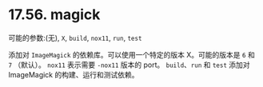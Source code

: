 # 17.56. magick

可能的参数:(无), `X`, `build`, `nox11`, `run`, `test`

添加对 `ImageMagick` 的依赖库。可以使用一个特定的版本 X。可能的版本是 `6` 和 `7` （默认）。 `nox11` 表示需要 `-nox11` 版本的 port。 `build`、`run` 和 `test` 添加对 ImageMagick 的构建、运行和测试依赖。

